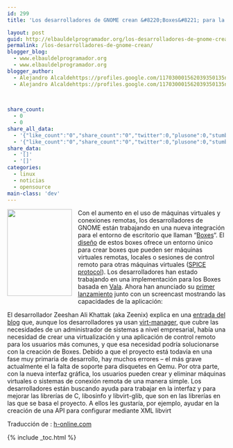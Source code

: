 ```yaml
---
id: 299
title: 'Los desarrolladores de GNOME crean &#8220;Boxes&#8221; para la virtualización'

layout: post
guid: http://elbauldelprogramador.org/los-desarrolladores-de-gnome-crean-boxes-para-la-virtualizacion/
permalink: /los-desarrolladores-de-gnome-crean/
blogger_blog:
  - www.elbauldelprogramador.org
  - www.elbauldelprogramador.org
blogger_author:
  - Alejandro Alcaldehttps://profiles.google.com/117030001562039350135noreply@blogger.com
  - Alejandro Alcaldehttps://profiles.google.com/117030001562039350135noreply@blogger.com

  
  
share_count:
  - 0
  - 0
share_all_data:
  - '{"like_count":"0","share_count":"0","twitter":0,"plusone":0,"stumble":0,"pinit":0,"count":0,"time":1333551782}'
  - '{"like_count":"0","share_count":"0","twitter":0,"plusone":0,"stumble":0,"pinit":0,"count":0,"time":1333551782}'
share_data:
  - '[]'
  - '[]'
categories:
  - linux
  - noticias
  - opensource
main-class: 'dev'
---
```

<div class="separator" style="clear: both; text-align: center;">
  <a href="https://2.bp.blogspot.com/-oTy__i3px1g/TtKbNmGPIBI/AAAAAAAAB1k/Y6daIcbwi5k/s1600/Boxes-d7ad4bbc04e8d56d.png" imageanchor="1" style="clear:left; float:left;margin-right:1em; margin-bottom:1em"><img style="border:none;" border="0" height="200" width="149" src="https://2.bp.blogspot.com/-oTy__i3px1g/TtKbNmGPIBI/AAAAAAAAB1k/Y6daIcbwi5k/s320/Boxes-d7ad4bbc04e8d56d.png" /></a>
</div>

Con el aumento en el uso de máquinas virtuales y conexiones remotas, los desarrolladores de GNOME están trabajando en una nueva integración para el entorno de escritorio que llaman &#8220;<a target="_blank" href="http://zee-nix.blogspot.com/2011/11/behold-boxes.html">Boxes</a>&#8220;. El <a target="_blank" href="https://live.gnome.org/Design/Apps/Boxes">diseño</a> de estos boxes ofrece un entorno único para crear boxes que pueden ser máquinas virtuales remotas, locales o sesiones de control remoto para otras máquinas virtuales (<a target="_blank" href="http://www.h-online.com/open/news/item/Red-Hat-open-sources-Qumranet-SPICE-protocol-882801.html">SPICE protocol</a>). Los desarrolladores han estado trabajando en una implementación para los Boxes basada en <a target="_blank" href="https://live.gnome.org/Vala">Vala</a>. Ahora han anunciado su <a target="_blank" href="http://ftp.gnome.org/pub/GNOME/sources/gnome-boxes/3.3/">primer lanzamiento</a> junto con un screencast mostrando las capacidades de la aplicación:

  
<!--ad-->



El desarrollador Zeeshan Ali Khattak (aka Zeenix) explica en una <a target="_blank" href="http://zee-nix.blogspot.com/2011/11/behold-boxes.html">entrada del blog</a> que, aunque los desarrolladores ya usan <a target="_blank" href="http://virt-manager.org/">virt-manager</a>, que cubre las necesidades de un administrador de sistemas a nivel empresarial, había una necesidad de crear una virtualización y una aplicación de control remoto para los usuarios más comunes, y que esa necesidad podría solucionarse con la creación de Boxes. Debido a que el proyecto está todavía en una fase muy primaria de desarrollo, hay muchos errores &#8211; el más grave actualmente el la falta de soporte para disquetes en Qemu. Por otra parte, con la nueva interfaz gráfica, los usuarios pueden crear y eliminar máquinas virtuales o sistemas de conexión remota de una manera simple. Los desarrolladores están buscando ayuda para trabajar en la interfaz y para mejorar las librerías de C, libosinfo y libvirt-glib, que son en las librerías en las que se basa el proyecto. A ellos les gustaría, por ejemplo, ayudar en la creación de una API para configurar mediante XML libvirt

Traducción de : <a target="_blank" href="http://www.h-online.com/open/news/item/GNOME-developers-create-Boxes-for-virtualisation-1383765.html">h-online.com</a>



{% include _toc.html %}
